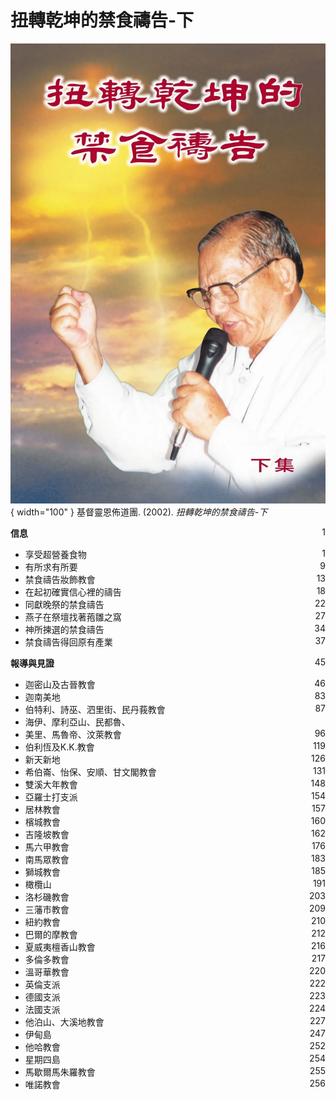# 扭轉乾坤的禁食禱告-下
![](../images/cover/扭轉乾坤的禁食禱告-下.webp){ width="100" }
基督靈恩佈道團. (2002). *扭轉乾坤的禁食禱告-下*

**信息** <span style="float: right;">1</span>

* 享受超營養食物 <span style="float: right;">1</span>
* 有所求有所要 <span style="float: right;">9</span>
* 禁食禱告妝飾教會 <span style="float: right;">13</span>
* 在起初確實信心裡的禱告 <span style="float: right;">18</span>
* 同獻晚祭的禁食禱告 <span style="float: right;">22</span>
* 燕子在祭壇找著菢雛之窩 <span style="float: right;">27</span>
* 神所揀選的禁食禱告 <span style="float: right;">34</span>
* 禁食禱告得回原有產業 <span style="float: right;">37</span>

**報導與見證** <span style="float: right;">45</span>

* 迦密山及古晉教會 <span style="float: right;">46</span>
* 迦南美地 <span style="float: right;">83</span>
* 伯特利、詩巫、泗里街、民丹莪教會 <span style="float: right;">87</span>
* 海伊、摩利亞山、民都魯、</span>
* 美里、馬魯帝、汶萊教會 <span style="float: right;">96</span>
* 伯利恆及K.K.教會 <span style="float: right;">119</span>
* 新天新地 <span style="float: right;">126</span>
* 希伯崙、怡保、安順、甘文閣教會 <span style="float: right;">131</span>
* 雙溪大年教會 <span style="float: right;">148</span>
* 亞羅士打支派 <span style="float: right;">154</span>
* 居林教會 <span style="float: right;">157</span>
* 檳城教會 <span style="float: right;">160</span>
* 吉隆坡教會 <span style="float: right;">162</span>
* 馬六甲教會 <span style="float: right;">176</span>
* 南馬眾教會 <span style="float: right;">183</span>
* 獅城教會 <span style="float: right;">185</span>
* 橄欖山 <span style="float: right;">191</span>
* 洛杉磯教會 <span style="float: right;">203</span>
* 三藩市教會 <span style="float: right;">209</span>
* 紐約教會 <span style="float: right;">210</span>
* 巴爾的摩教會 <span style="float: right;">212</span>
* 夏威夷檀香山教會 <span style="float: right;">216</span>
* 多倫多教會 <span style="float: right;">217</span>
* 溫哥華教會 <span style="float: right;">220</span>
* 英倫支派 <span style="float: right;">222</span>
* 德國支派 <span style="float: right;">223</span>
* 法國支派 <span style="float: right;">224</span>
* 他泊山、大溪地教會 <span style="float: right;">227</span>
* 伊甸島 <span style="float: right;">247</span>
* 他哈教會 <span style="float: right;">252</span>
* 星期四島 <span style="float: right;">254</span>
* 馬歇爾馬朱羅教會 <span style="float: right;">255</span>
* 唯諾教會 <span style="float: right;">256</span>
